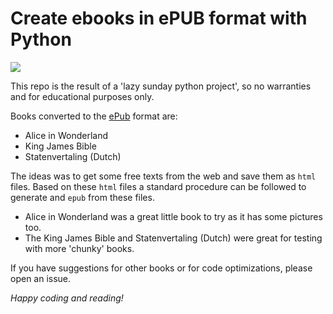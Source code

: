 # Create ebooks in ePUB format with Python 
![](https://vignette.wikia.nocookie.net/logopedia/images/d/d1/EPub_logo.png)

This repo is the result of a 'lazy sunday python project', so no warranties and for educational purposes only.  

Books converted to the [ePub](https://www.w3.org/AudioVideo/ebook/) format are:
- Alice in Wonderland
- King James Bible
- Statenvertaling (Dutch)

The ideas was to get some free texts from the web and save them as `html` files.
Based on these `html` files a standard procedure can be followed to generate and `epub` from these files.

- Alice in Wonderland was a great little book to try as it has some pictures too.  
- The King James Bible and Statenvertaling (Dutch) were great for testing with more 'chunky' books.

If you have suggestions for other books or for code optimizations, please open an issue.

_Happy coding and reading!_